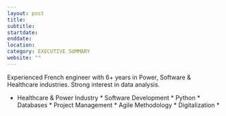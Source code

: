 ```yaml
---
layout: post
title: 
subtitle: 
startdate: 
enddate:  
location: 
category: EXECUTIVE SUMMARY
website: ""
---
```

Experienced French engineer with 6+ years in Power, Software & Healthcare industries. Strong interest in data analysis.
</br>
* Healthcare & Power Industry * Software Development * Python * Databases * Project Management * Agile Methodology * Digitalization *